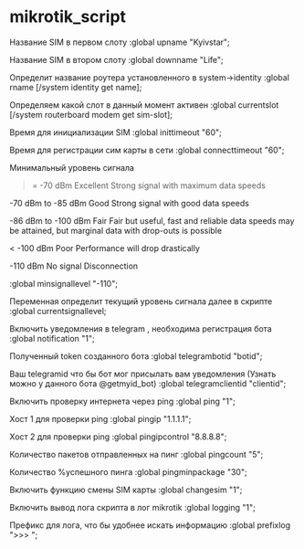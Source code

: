 # mikrotik_script
Название SIM в первом слоту
:global upname "Kyivstar";

Название SIM в втором слоту
:global downname "Life";

Определит название роутера установленного в system->identity
:global rname [/system identity get name];

Определяем какой слот в данный момент активен
:global currentslot [/system routerboard modem get sim-slot];

Время для инициализации SIM
:global inittimeout "60";

Время для регистрации сим карты в сети
:global connecttimeout "60";

Минимальный уровень сигнала

>= -70 dBm	Excellent	Strong signal with maximum data speeds

-70 dBm to -85 dBm	Good	Strong signal with good data speeds

-86 dBm to -100 dBm	Fair	Fair but useful, fast and reliable data speeds may be attained, but marginal data with drop-outs is possible

< -100 dBm	Poor	Performance will drop drastically

-110 dBm	No signal	Disconnection



:global minsignallevel "-110";

Переменная определит текущий уровень сигнала далее в скрипте
:global currentsignallevel;

Включить уведомления в telegram , необходима регистрация бота
:global notification "1";

Полученный token созданного бота
:global telegrambotid "botid";

Ваш telegramid что бы бот мог присылать вам уведомления (Узнать можно у данного бота @getmyid_bot)
:global telegramclientid "clientid";

Включить проверку интернета через ping
:global ping "1";

Хост 1 для проверки ping
:global pingip "1.1.1.1";

Хост 2 для проверки ping
:global pingipcontrol "8.8.8.8";

Количество пакетов отправленных на пинг
:global pingcount "5";

Количество %успешного пинга
:global pingminpackage "30";

Включить функцию смены SIM карты
:global changesim "1";

Включить вывод лога скрипта в лог mikrotik
:global logging "1";

Префикс для лога, что бы удобнее искать информацию
:global prefixlog ">>> ";
